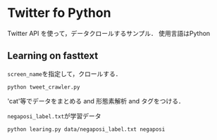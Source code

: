 # Twitter fo Python

Twitter API を使って，データクロールするサンプル．
使用言語はPython


## Learning on fasttext

`screen_name`を指定して，クロールする．

    python tweet_crawler.py

'cat'等でデータをまとめる and 形態素解析 and タグをつける．

`negaposi_label.txt`が学習データ

    python learing.py data/negaposi_label.txt negaposi

